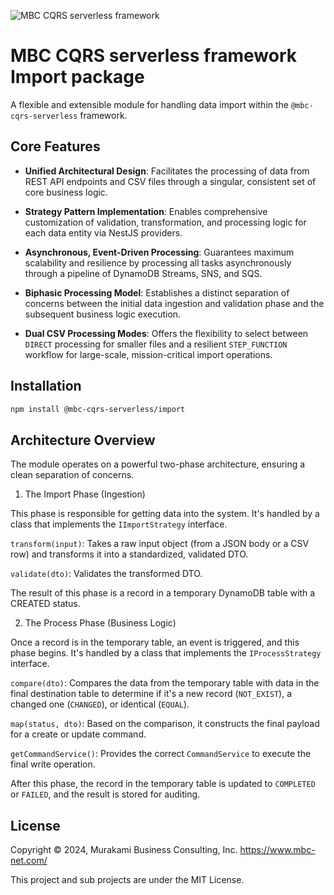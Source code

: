 ![MBC CQRS serverless framework](https://mbc-cqrs-serverless.mbc-net.com/img/mbc-cqrs-serverless.png)


# MBC CQRS serverless framework Import package

A flexible and extensible module for handling data import within the `@mbc-cqrs-serverless` framework.

## Core Features

- **Unified Architectural Design**: Facilitates the processing of data from REST API endpoints and CSV files through a singular, consistent set of core business logic.

- **Strategy Pattern Implementation**: Enables comprehensive customization of validation, transformation, and processing logic for each data entity via NestJS providers.

- **Asynchronous, Event-Driven Processing**: Guarantees maximum scalability and resilience by processing all tasks asynchronously through a pipeline of DynamoDB Streams, SNS, and SQS.

- **Biphasic Processing Model**: Establishes a distinct separation of concerns between the initial data ingestion and validation phase and the subsequent business logic execution.

- **Dual CSV Processing Modes**: Offers the flexibility to select between `DIRECT` processing for smaller files and a resilient `STEP_FUNCTION` workflow for large-scale, mission-critical import operations.

## Installation

```sh
npm install @mbc-cqrs-serverless/import
```
## Architecture Overview

The module operates on a powerful two-phase architecture, ensuring a clean separation of concerns.

1. The Import Phase (Ingestion)

This phase is responsible for getting data into the system. It's handled by a class that implements the `IImportStrategy` interface.

`transform(input)`: Takes a raw input object (from a JSON body or a CSV row) and transforms it into a standardized, validated DTO.

`validate(dto)`: Validates the transformed DTO.

The result of this phase is a record in a temporary DynamoDB table with a CREATED status.

2. The Process Phase (Business Logic)

Once a record is in the temporary table, an event is triggered, and this phase begins. It's handled by a class that implements the `IProcessStrategy` interface.

`compare(dto)`: Compares the data from the temporary table with data in the final destination table to determine if it's a new record (`NOT_EXIST`), a changed one (`CHANGED`), or identical (`EQUAL`).

`map(status, dto)`: Based on the comparison, it constructs the final payload for a create or update command.

`getCommandService()`: Provides the correct `CommandService` to execute the final write operation.

After this phase, the record in the temporary table is updated to `COMPLETED` or `FAILED`, and the result is stored for auditing.

## License

Copyright © 2024, Murakami Business Consulting, Inc. https://www.mbc-net.com/

This project and sub projects are under the MIT License.